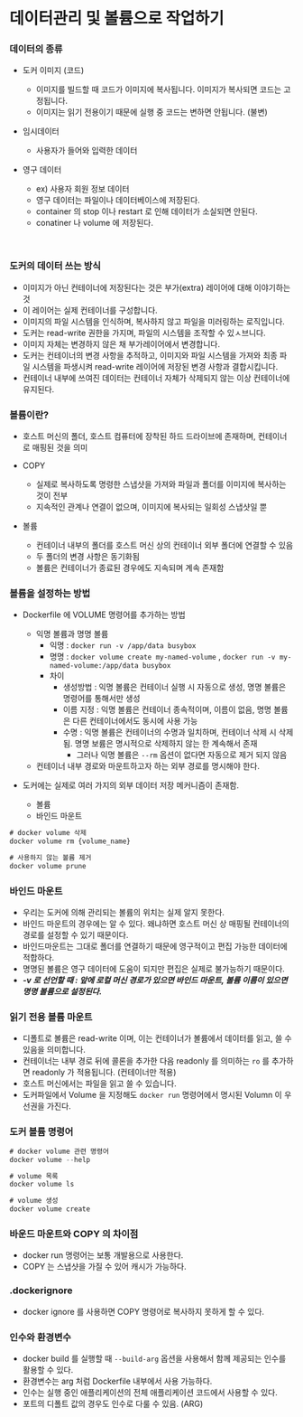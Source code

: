 # 데이터관리 및 볼륨으로 작업하기



### 데이터의 종류

- 도커 이미지 (코드)
    - 이미지를 빌드할 때 코드가 이미지에 복사됩니다. 이미지가 복사되면 코드는 고정됩니다.
    - 이미지는 읽기 전용이기 때문에 실행 중 코드는 변하면 안됩니다. (불변)


- 임시데이터
    - 사용자가 들어와 입력한 데이터


- 영구 데이터
    - ex) 사용자 회원 정보 데이터
    - 영구 데이터는 파일이나 데이터베이스에 저장된다.
    - container 의 stop 이나 restart 로 인해 데이터가 소실되면 안된다.
    - conatiner 나 volume 에 저장된다.


<br />

### 도커의 데이터 쓰는 방식

- 이미지가 아닌 컨테이너에 저장된다는 것은 부가(extra) 레이어에 대해 이야기하는 것
- 이 레이어는 실제 컨테이너를 구성합니다.
- 이미지의 파일 시스템을 인식하며, 복사하지 않고 파일을 미러링하는 로직입니다.
- 도커는 read-write 권한을 가지며, 파일의 시스템을 조작할 수 있ㅅ브니다.
- 이미지 자체는 변경하지 않은 채 부가레이어에서 변경합니다.
- 도커는 컨테이너의 변경 사항을 추적하고, 이미지와 파일 시스템을 가져와 최종 파일 시스템을 파생시켜 read-write 레이어에 저장된 변경 사항과 결합시킵니다.
- 컨테이너 내부에 쓰여진 데이터는 컨테이너 자체가 삭제되지 않는 이상 컨테이너에 유지된다.

### 볼륨이란?

- 호스트 머신의 폴더, 호스트 컴퓨터에 장착된 하드 드라이브에 존재하며, 컨테이너로 매핑된 것을 의미


- COPY
    - 실제로 복사하도록 명령한 스냅샷을 가져와 파일과 폴더를 이미지에 복사하는 것이 전부
    - 지속적인 관계나 연결이 없으며, 이미지에 복사되는 일회성 스냅샷일 뿐


- 볼륨
    - 컨테이너 내부의 폴더를 호스트 머신 상의 컨테이너 외부 폴더에 연결할 수 있음
    - 두 폴더의 변경 사항은 동기화됨
    - 볼륨은 컨테이너가 종료된 경우에도 지속되며 계속 존재함


### 볼륨을 설정하는 방법

- Dockerfile 에 VOLUME 명령어를 추가하는 방법
    - 익명 볼륨과 명명 볼륨
        - 익명 : `docker run -v /app/data busybox`
        - 명명 : `docker volume create my-named-volume` ,  `docker run -v my-named-volume:/app/data busybox`
        - 차이
            - 생성방법 : 익명 볼륨은 컨테이너 실행 시 자동으로 생성, 명명 볼륨은 명령어를 통해서만 생성
            - 이름 지정 : 익명 볼륨은 컨테이너 종속적이며, 이름이 없음, 명명 볼륨은 다른 컨테이너에서도 동시에 사용 가능
            - 수명 : 익명 볼륨은 컨테이너의 수명과 일치하며, 컨테이너 삭제 시 삭제됨. 명명 보륨은 명시적으로 삭제하지 않는 한 계속해서 존재
                - 그러나 익명 볼륨은 `--rm` 옵션이 없다면 자동으로 제거 되지 않음
    - 컨테이너 내부 경로와 마운트하고자 하는 외부 경로를 명시해야 한다.


- 도커에는 실제로 여러 가지의 외부 데이터 저장 메커니즘이 존재함.
    - 볼륨
    - 바인드 마운트


```jsx
# docker volume 삭제
docker volume rm {volume_name}

# 사용하지 않는 볼륨 제거
docker volume prune
```

### 바인드 마운트

- 우리는 도커에 의해 관리되는 볼륨의 위치는 실제 알지 못한다.
- 바인드 마운트의 경우에는 알 수 있다. 왜냐하면 호스트 머신 상 매핑될 컨테이너의 경로를 설정할 수 있기 때문이다.
- 바인드마운트는 그대로 폴더를 연결하기 때문에 영구적이고 편집 가능한 데이터에 적합하다.
- 명명된 볼륨은 영구 데이터에 도움이 되지만 편집은 실제로 불가능하기 때문이다.
- ***-v 로 선언할 때 : 앞에 로컬 머신 경로가 있으면 바인드 마운트, 볼륨 이름이 있으면 명명 볼륨으로 설정된다.***


### 읽기 전용 볼륨 마운트

- 디폴트로 볼륨은 read-write 이며, 이는 컨테이너가 볼륨에서 데이터를 읽고, 쓸 수 있음을 의미합니다.
- 컨테이너는 내부 경로 뒤에 콜론을 추가한 다음 readonly 를 의미하는 `ro` 를 추가하면 readonly 가 적용됩니다. (컨테이너만 적용)
- 호스트 머신에서는 파일을 읽고 쓸 수 있습니다.
- 도커파일에서 Volume 을 지정해도 `docker run` 명령어에서 명시된 Volumn 이 우선권을 가진다.

### 도커 볼륨 명령어

```jsx
# docker volume 관련 명령어
docker volume --help

# volume 목록
docker volume ls

# volume 생성
docker volume create
```

### 바운드 마운트와 COPY 의 차이점

- docker run 명령어는 보통 개발용으로 사용한다.
- COPY 는 스냅샷을 가질 수 있어 캐시가 가능하다.

### .dockerignore

- docker ignore 를 사용하면 COPY 명령어로 복사하지 못하게 할 수 있다.

### 인수와 환경변수

- docker build 를 실행할 때 `--build-arg` 옵션을 사용해서 함께 제공되는 인수를 활용할 수 있다.
- 환경변수는 arg 처럼 Dockerfile 내부에서 사용 가능하다.
- 인수는 실행 중인 애플리케이션의 전체 애플리케이션 코드에서 사용할 수 있다.
- 포트의 디폴트 값의 경우도 인수로 다룰 수 있음. (ARG)

